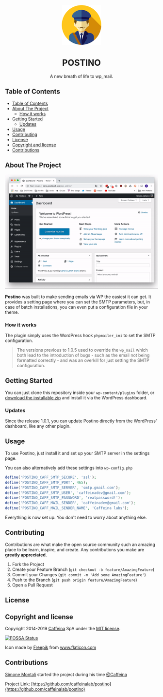 <!-- PROJECT LOGO -->
<br />
<p align="center">
  <a href="https://github.com/caffeinalab/postino">
    <img src="res/postman.png" alt="Logo" width="130" height="130">
  </a>
  <h1 align="center">POSTINO</h1>

  <p align="center">
    A new breath of life to wp_mail.
  </p>
</p>

<!-- TABLE OF CONTENTS -->
## Table of Contents

- [Table of Contents](#table-of-contents)
- [About The Project](#about-the-project)
  - [How it works](#how-it-works)
- [Getting Started](#getting-started)
  - [Updates](#updates)
- [Usage](#usage)
- [Contributing](#contributing)
- [License](#license)
- [Copyright and license](#copyright-and-license)
- [Contributions](#contributions)

<!-- ABOUT THE PROJECT -->
## About The Project
![Product Name Screen Shot][screenshot]


**Postino** was built to make sending emails via WP the easiest it can get. It provides a setting page where you can set the SMTP parameters, but, in case of batch installations, you can even put a configuration file in your theme. 
### How it works
The plugin simply uses the WordPress hook `phpmailer_ini` to set the SMTP configuration. 

> The versions previous to 1.0.5 used to override the `wp_mail` which both lead to the introduction of bugs - such as the email not being formatted correctly - and was an overkill for just setting the SMTP configuration.

<!-- GETTING STARTED -->
## Getting Started

You can just clone this repository inside your `wp-content/plugins` folder, or [download the installable zip](https://github.com/caffeinalab/postino/releases/latest/download/postino.zip) and install it via the WordPress dashboard. 

### Updates

Since the release 1.0.1, you can update Postino directly from the WordPress' dashboard, like any other plugin.

<!-- USAGE EXAMPLES -->
## Usage

To use Postino, just install it and set up your SMTP server in the settings page.

You can also alternatively add these settings into `wp-config.php`

```php
define('POSTINO_CAFF_SMTP_SECURE', 'ssl');
define('POSTINO_CAFF_SMTP_PORT', 465);
define('POSTINO_CAFF_SMTP_SERVER', 'smtp.gmail.com');
define('POSTINO_CAFF_SMTP_USER', 'caffeinadev@gmail.com');
define('POSTINO_CAFF_SMTP_PASSWORD', 'realpassword!');
define('POSTINO_CAFF_MAIL_SENDER', 'caffeinadev@gmail.com');
define('POSTINO_CAFF_MAIL_SENDER_NAME', 'Caffeina labs');
```

Everything is now set up. You don't need to worry about anything else.

<!-- CONTRIBUTING -->
## Contributing

Contributions are what make the open source community such an amazing place to be learn, inspire, and create. Any contributions you make are **greatly appreciated**.

1. Fork the Project
2. Create your Feature Branch (`git checkout -b feature/AmazingFeature`)
3. Commit your Changes (`git commit -m 'Add some AmazingFeature'`)
4. Push to the Branch (`git push origin feature/AmazingFeature`)
5. Open a Pull Request

<!-- LICENSE -->
## License

## Copyright and license

Copyright 2014-2019 [Caffeina](http://caffeina.com) SpA under the [MIT license](LICENSE.md).

[![FOSSA Status](https://app.fossa.com/api/projects/git%2Bgithub.com%2Fcaffeinalab%2Fpostino.svg?type=small)](https://app.fossa.com/projects/git%2Bgithub.com%2Fcaffeinalab%2Fpostino?ref=badge_small)

<div>Icon made by <a href="https://www.flaticon.com/authors/freepik" title="Freepik">Freepik</a> from <a href="https://www.flaticon.com/" title="Flaticon">www.flaticon.com</a></div>

<!-- CONTRIBUTIONS -->
## Contributions

[Simone Montali](https://monta.li) started the project during his time [@Caffeina](https://caffeina.com)

Project Link: [https://github.com/caffeinalab/postino](https://github.com/caffeinalab/postino)

[screenshot]: res/screenshot.gif "Screenshot"
[logo]: res/postman.png

